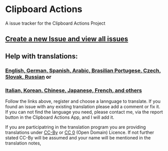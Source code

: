 # Clipboard Actions
A issue tracker for the Clipboard Actions Project

## [Create a new Issue and view all issues][1]

## Help with translations:
### [English, German, Spanish, Arabic, Brasilian Portugese, Czech, Slovak, Russian][2] or
### [Italian, Korean, Chinese, Japanese, French, and others][5]


Follow the links above, register and choose a lannguage to translate. If you found an issue with any existing translation please add a comment or fix it. If you can not find the language you need, please contact me, via the report button in the Clipboard Actions App, and I will add it.

If you are participatring in the translation program you are providing translations under [CC-By][3] or [CC 0][4] (Open Domain) Licence. If not further stated CC-By will be assumed and your name will be mentioned in the translation notes,  

   [1]: https://github.com/joecks/clipboard-actions-community/issues
   [2]: https://poeditor.com/join/project/QJknOiXAF2
   [3]: https://creativecommons.org/licenses/by/4.0/
   [4]: https://creativecommons.org/publicdomain/zero/1.0/
   [5]: https://poeditor.com/join/project/jI5nD7U8E1

